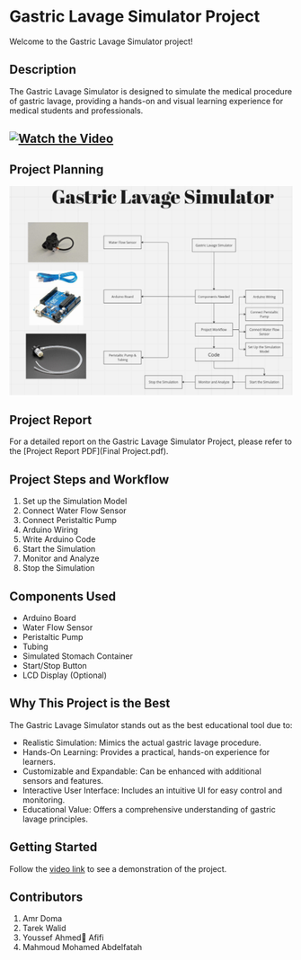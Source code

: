 # Gastric Lavage Simulator Project
Welcome to the Gastric Lavage Simulator project!

## Description
The Gastric Lavage Simulator is designed to simulate the medical procedure of gastric lavage, providing a hands-on and visual learning experience for medical students and professionals.

## [![Watch the Video](video_thumbnail.png)](https://drive.google.com/file/d/1I8HfTiA9kVP-dUlmKWVhIholbhqmzK7l/view?usp=sharing)


## Project Planning
![Gastric Lavage Simulator](Planning.jpeg)

## Project Report

For a detailed report on the Gastric Lavage Simulator Project, please refer to the [Project Report PDF](Final Project.pdf).

## Project Steps and Workflow

1. Set up the Simulation Model
2. Connect Water Flow Sensor
3. Connect Peristaltic Pump
4. Arduino Wiring
5. Write Arduino Code
6. Start the Simulation
7. Monitor and Analyze
8. Stop the Simulation

## Components Used

- Arduino Board
- Water Flow Sensor
- Peristaltic Pump
- Tubing
- Simulated Stomach Container
- Start/Stop Button
- LCD Display (Optional)

## Why This Project is the Best

The Gastric Lavage Simulator stands out as the best educational tool due to:

- Realistic Simulation: Mimics the actual gastric lavage procedure.
- Hands-On Learning: Provides a practical, hands-on experience for learners.
- Customizable and Expandable: Can be enhanced with additional sensors and features.
- Interactive User Interface: Includes an intuitive UI for easy control and monitoring.
- Educational Value: Offers a comprehensive understanding of gastric lavage principles.

## Getting Started

Follow the [video link](https://drive.google.com/file/d/1I8HfTiA9kVP-dUlmKWVhIholbhqmzK7l/view?usp=sharing) to see a demonstration of the project.

## Contributors

1. Amr Doma 
2. Tarek Walid 
3. Youssef Ahmed ِAfifi
4. Mahmoud Mohamed Abdelfatah
